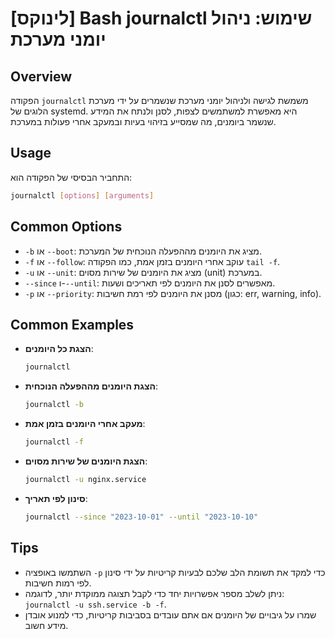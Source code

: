 # [לינוקס] Bash journalctl שימוש: ניהול יומני מערכת

## Overview
הפקודה `journalctl` משמשת לגישה ולניהול יומני מערכת שנשמרים על ידי מערכת הלוגים של systemd. היא מאפשרת למשתמשים לצפות, לסנן ולנתח את המידע שנשמר ביומנים, מה שמסייע בזיהוי בעיות ובמעקב אחרי פעולות במערכת.

## Usage
התחביר הבסיסי של הפקודה הוא:
```bash
journalctl [options] [arguments]
```

## Common Options
- `-b` או `--boot`: מציג את היומנים מההפעלה הנוכחית של המערכת.
- `-f` או `--follow`: עוקב אחרי היומנים בזמן אמת, כמו הפקודה `tail -f`.
- `-u` או `--unit`: מציג את היומנים של שירות מסוים (unit) במערכת.
- `--since` ו-`--until`: מאפשרים לסנן את היומנים לפי תאריכים ושעות.
- `-p` או `--priority`: מסנן את היומנים לפי רמת חשיבות (כגון: err, warning, info).

## Common Examples
- **הצגת כל היומנים**:
  ```bash
  journalctl
  ```

- **הצגת היומנים מההפעלה הנוכחית**:
  ```bash
  journalctl -b
  ```

- **מעקב אחרי היומנים בזמן אמת**:
  ```bash
  journalctl -f
  ```

- **הצגת היומנים של שירות מסוים**:
  ```bash
  journalctl -u nginx.service
  ```

- **סינון לפי תאריך**:
  ```bash
  journalctl --since "2023-10-01" --until "2023-10-10"
  ```

## Tips
- השתמשו באופציה `-p` כדי למקד את תשומת הלב שלכם לבעיות קריטיות על ידי סינון לפי רמות חשיבות.
- ניתן לשלב מספר אפשרויות יחד כדי לקבל תצוגה ממוקדת יותר, לדוגמה: `journalctl -u ssh.service -b -f`.
- שמרו על גיבויים של היומנים אם אתם עובדים בסביבות קריטיות, כדי למנוע אובדן מידע חשוב.